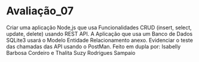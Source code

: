 # Avaliação_07
Criar uma aplicação Node,js que usa Funcionalidades CRUD (insert, select, update, delete) usando REST API. A Aplicação que usa um Banco de Dados SQLite3 usará o Modelo Entidade Relacionamento anexo. Evidenciar o teste das chamadas das API usando o PostMan. 
Feito em dupla por: Isabelly Barbosa Cordeiro e Thalita Suzy Rodrigues Sampaio
